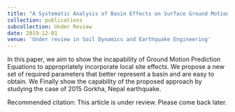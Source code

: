 ```yaml
---
title: "A Systematic Analysis of Basin Effects on Surface Ground Motion"
collection: publications
subcollection: Under Review
date: 2019-12-01
venue: 'Under review in Soil Dynamics and Earthquake Engineering'
---
```

In this paper, we aim to show the incapability of Ground Motion Prediction Equations to appropriately incorporate local site effects. We propose a new set of required parameters that better represent a basin and are easy to obtain. We Finally show the capability of the proposed approach by studying the case of 2015 Gorkha, Nepal earthquake.

Recommended citation: This article is under review. Please come back later. 
